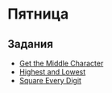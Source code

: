 # Пятница

## Задания

- [Get the Middle Character](https://www.codewars.com/kata/56747fd5cb988479af000028)
- [Highest and Lowest](https://www.codewars.com/kata/554b4ac871d6813a03000035)
- [Square Every Digit](https://www.codewars.com/kata/546e2562b03326a88e000020)
